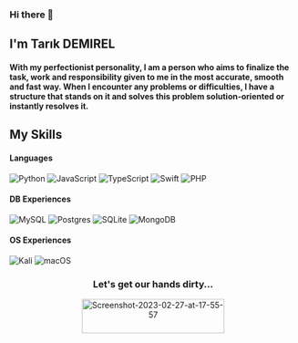 ### Hi there 👋
## I'm Tarık DEMIREL 
#### With my perfectionist personality, I am a person who aims to finalize the task, work and responsibility given to me in the most accurate, smooth and fast way. When I encounter any problems or difficulties, I have a structure that stands on it and solves this problem solution-oriented or instantly resolves it.


## My Skills


#### Languages

![Python](https://img.shields.io/badge/-Python-000?&logo=Python)
![JavaScript](https://img.shields.io/badge/-JavaScript-000?&logo=JavaScript)
![TypeScript](https://img.shields.io/badge/-TypeScript-000?&logo=TypeScript)
![Swift](https://img.shields.io/badge/-Swift-000?&logo=Swift)
![PHP](https://img.shields.io/badge/php-%23777BB4.svg?style=for-the-badge&logo=php&logoColor=white)
<br>
#### DB Experiences
![MySQL](https://img.shields.io/badge/mysql-%2300f.svg?style=for-the-badge&logo=mysql&logoColor=white)
![Postgres](https://img.shields.io/badge/postgres-%23316192.svg?style=for-the-badge&logo=postgresql&logoColor=white)
![SQLite](https://img.shields.io/badge/sqlite-%2307405e.svg?style=for-the-badge&logo=sqlite&logoColor=white)
![MongoDB](https://img.shields.io/badge/MongoDB-%234ea94b.svg?style=for-the-badge&logo=mongodb&logoColor=white)
<br>
#### OS Experiences
![Kali](https://img.shields.io/badge/Kali-268BEE?style=for-the-badge&logo=kalilinux&logoColor=white)
![macOS](https://img.shields.io/badge/mac%20os-000000?style=for-the-badge&logo=macos&logoColor=F0F0F0)


<div align="center">
<h3>Let's get our hands dirty...</h3>
<a href="https://www.buymeacoffee.com/bytarik" target="_blank"><img src="https://i.ibb.co/x3QmsSg/Screenshot-2023-02-27-at-17-55-57.png" alt="Screenshot-2023-02-27-at-17-55-57" alt="Buy Me A Coffee" style="height: 60px !important;width: 250px !important;" ></a>
</div>
